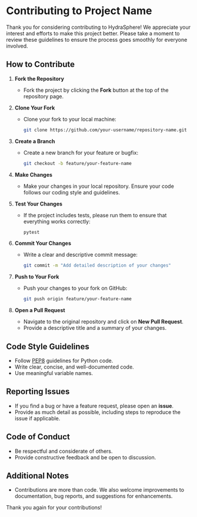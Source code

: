 # Contributing to Project Name

Thank you for considering contributing to HydraSphere! We appreciate your interest and efforts to make this project better. Please take a moment to review these guidelines to ensure the process goes smoothly for everyone involved.

## How to Contribute

1. **Fork the Repository**
   - Fork the project by clicking the **Fork** button at the top of the repository page.

2. **Clone Your Fork**
   - Clone your fork to your local machine:
     ```bash
     git clone https://github.com/your-username/repository-name.git
     ```

3. **Create a Branch**
   - Create a new branch for your feature or bugfix:
     ```bash
     git checkout -b feature/your-feature-name
     ```

4. **Make Changes**
   - Make your changes in your local repository. Ensure your code follows our coding style and guidelines.

5. **Test Your Changes**
   - If the project includes tests, please run them to ensure that everything works correctly:
     ```bash
     pytest
     ```

6. **Commit Your Changes**
   - Write a clear and descriptive commit message:
     ```bash
     git commit -m "Add detailed description of your changes"
     ```

7. **Push to Your Fork**
   - Push your changes to your fork on GitHub:
     ```bash
     git push origin feature/your-feature-name
     ```

8. **Open a Pull Request**
   - Navigate to the original repository and click on **New Pull Request**.
   - Provide a descriptive title and a summary of your changes.

## Code Style Guidelines
- Follow [PEP8](https://www.python.org/dev/peps/pep-0008/) guidelines for Python code.
- Write clear, concise, and well-documented code.
- Use meaningful variable names.

## Reporting Issues
- If you find a bug or have a feature request, please open an **issue**.
- Provide as much detail as possible, including steps to reproduce the issue if applicable.

## Code of Conduct
- Be respectful and considerate of others.
- Provide constructive feedback and be open to discussion.

## Additional Notes
- Contributions are more than code. We also welcome improvements to documentation, bug reports, and suggestions for enhancements.

Thank you again for your contributions!

